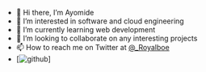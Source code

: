 - 👋 Hi there, I’m Ayomide
- 👀 I’m interested in software and cloud engineering
- 🌱 I’m currently learning web development 
- 💞️ I’m looking to collaborate on any interesting projects
- 📫 How to reach me on Twitter at [@_Royalboe](hhtps://twitter.com/_Royalboe)
- [![github](https://img.shields.io/badge/GitHub-000000?style=for-the-badge&logo=GitHub&logoColor=white)]
